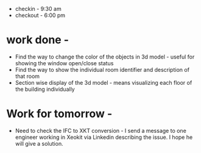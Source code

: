- checkin - 9:30 am
- checkout - 6:00 pm

# work done - 
- Find the way to change the color of the objects in 3d model - useful for showing the window open/close status
- Find the way to show the individual room identifier and description of that room 
- Section wise display of the 3d  model - means visualizing each floor of the building individually
# Work for tomorrow - 
- Need to check the IFC  to XKT conversion  -  I send a message to one engineer working in Xeokit via Linkedin describing the issue. I hope he will give a solution.
